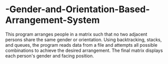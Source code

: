 # -Gender-and-Orientation-Based-Arrangement-System
 This program arranges people in a matrix such that no two adjacent persons share the same gender or orientation. Using backtracking, stacks, and queues, the program reads data from a file and attempts all possible combinations to achieve the desired arrangement. The final matrix displays each person's gender and facing position.
